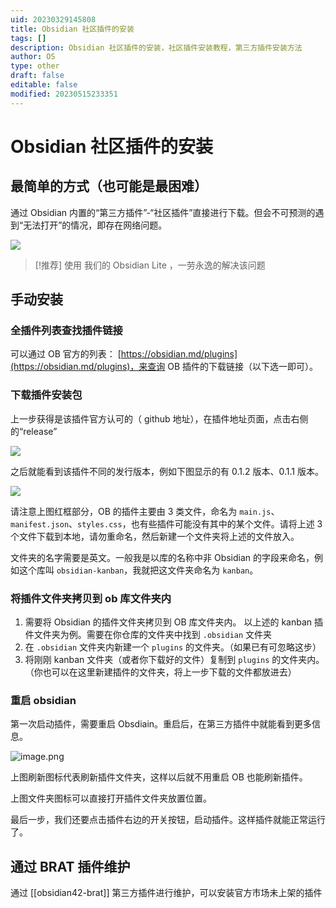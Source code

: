 ```yaml
---
uid: 20230329145808
title: Obsidian 社区插件的安装
tags: []
description: Obsidian 社区插件的安装，社区插件安装教程，第三方插件安装方法
author: OS
type: other
draft: false
editable: false
modified: 20230515233351
---
```


# Obsidian 社区插件的安装

## 最简单的方式（也可能是最困难）

通过 Obsidian 内置的“第三方插件”-“社区插件”直接进行下载。但会不可预测的遇到“无法打开”的情况，即存在网络问题。

![](https://cdn.pkmer.cn/images/4141b98fb96d57bafd005f7ad7bbb943_MD5.png!pkmer)

> [!推荐]
> 使用 我们的 Obsidian Lite ，一劳永逸的解决该问题

## 手动安装

### 全插件列表查找插件链接

可以通过 OB 官方的列表： [https://obsidian.md/plugins](https://obsidian.md/plugins)，来查询 OB 插件的下载链接（以下选一即可）。

### 下载插件安装包

上一步获得是该插件官方认可的（ github 地址），在插件地址页面，点击右侧的“release”

![](https://cdn.pkmer.cn/images/f7c8f5661d79491658024083a89b7dcc_MD5.png!pkmer)

之后就能看到该插件不同的发行版本，例如下图显示的有 0.1.2 版本、0.1.1 版本。

![](https://cdn.pkmer.cn/images/f7cedd89bbd3a58c50a616f34646f788_MD5.png!pkmer)

请注意上图红框部分，OB 的插件主要由 3 类文件，命名为 `main.js`、`manifest.json`、`styles.css`，也有些插件可能没有其中的某个文件。请将上述 3 个文件下载到本地，请勿重命名，然后新建一个文件夹将上述的文件放入。

文件夹的名字需要是英文。一般我是以库的名称中非 Obsidian 的字段来命名，例如这个库叫 `obsidian-kanban`，我就把这文件夹命名为 `kanban`。

### 将插件文件夹拷贝到 ob 库文件夹内

1. 需要将 Obsidian 的插件文件夹拷贝到 OB 库文件夹内。 以上述的 kanban 插件文件夹为例。需要在你仓库的文件夹中找到 `.obsidian` 文件夹
2. 在 `.obsidian` 文件夹内新建一个 `plugins` 的文件夹。（如果已有可忽略这步）
3. 将刚刚 kanban 文件夹（或者你下载好的文件）复制到 `plugins` 的文件夹内。（你也可以在这里新建插件的文件夹，将上一步下载的文件都放进去）

### 重启 obsidian

第一次启动插件，需要重启 Obsdiain。重启后，在第三方插件中就能看到更多信息。

![image.png](https://cdn.pkmer.cn/images/20230515233240.png!pkmer)

上图刷新图标代表刷新插件文件夹，这样以后就不用重启 OB 也能刷新插件。

上图文件夹图标可以直接打开插件文件夹放置位置。

最后一步，我们还要点击插件右边的开关按钮，启动插件。这样插件就能正常运行了。

## 通过 BRAT 插件维护

通过 [[obsidian42-brat]] 第三方插件进行维护，可以安装官方市场未上架的插件
